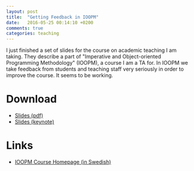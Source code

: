 ```yaml
---
layout: post
title:  "Getting Feedback in IOOPM"
date:   2016-05-25 00:14:10 +0200 
comments: true
categories: teaching
---
```


I just finished a set of slides for the course on academic teaching I am taking.
They describe a part of "Imperative and Object-oriented Programming Methodology"
(IOOPM), a course I am a TA for. In IOOPM we take feedback from students and
teaching staff very seriously in order to improve the course. It seems to be
working.

# Download

 - [Slides (pdf)](https://github.com/kaeluka/kaeluka.github.io/blob/master/_posts/ioopm_feedback.pdf?raw=true)
 - [Slides (keynote)](https://github.com/kaeluka/kaeluka.github.io/blob/master/_posts/ioopm_feedback.key?raw=true)

# Links

 - <a target="_blank" href="http://wrigstad.com/ioopm">IOOPM Course Homepage (in Swedish)</a>
